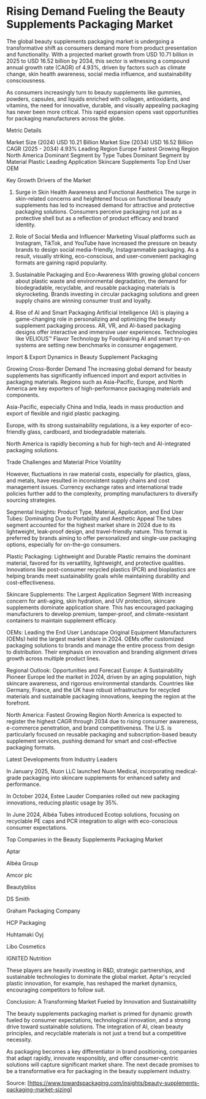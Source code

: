 # Rising Demand Fueling the Beauty Supplements Packaging Market

The global beauty supplements packaging market is undergoing a transformative shift as consumers demand more from product presentation and functionality. With a projected market growth from USD 10.71 billion in 2025 to USD 16.52 billion by 2034, this sector is witnessing a compound annual growth rate (CAGR) of 4.93%, driven by factors such as climate change, skin health awareness, social media influence, and sustainability consciousness.

As consumers increasingly turn to beauty supplements like gummies, powders, capsules, and liquids enriched with collagen, antioxidants, and vitamins, the need for innovative, durable, and visually appealing packaging has never been more critical. This rapid expansion opens vast opportunities for packaging manufacturers across the globe.

Metric	Details

Market Size (2024)	USD 10.21 Billion
Market Size (2034)	USD 16.52 Billion
CAGR (2025 - 2034)	4.93%
Leading Region	Europe
Fastest Growing Region	North America
Dominant Segment by Type	Tubes
Dominant Segment by Material	Plastic
Leading Application	Skincare Supplements
Top End User	OEM

Key Growth Drivers of the Market

1. Surge in Skin Health Awareness and Functional Aesthetics
The surge in skin-related concerns and heightened focus on functional beauty supplements has led to increased demand for attractive and protective packaging solutions. Consumers perceive packaging not just as a protective shell but as a reflection of product efficacy and brand identity.

2. Role of Social Media and Influencer Marketing
Visual platforms such as Instagram, TikTok, and YouTube have increased the pressure on beauty brands to design social media-friendly, Instagrammable packaging. As a result, visually striking, eco-conscious, and user-convenient packaging formats are gaining rapid popularity.

3. Sustainable Packaging and Eco-Awareness
With growing global concern about plastic waste and environmental degradation, the demand for biodegradable, recyclable, and reusable packaging materials is skyrocketing. Brands investing in circular packaging solutions and green supply chains are winning consumer trust and loyalty.

4. Rise of AI and Smart Packaging
Artificial Intelligence (AI) is playing a game-changing role in personalizing and optimizing the beauty supplement packaging process. AR, VR, and AI-based packaging designs offer interactive and immersive user experiences. Technologies like VELIOUS™ Flavor Technology by Foodpairing AI and smart try-on systems are setting new benchmarks in consumer engagement.

Import & Export Dynamics in Beauty Supplement Packaging

Growing Cross-Border Demand
The increasing global demand for beauty supplements has significantly influenced import and export activities in packaging materials. Regions such as Asia-Pacific, Europe, and North America are key exporters of high-performance packaging materials and components.

Asia-Pacific, especially China and India, leads in mass production and export of flexible and rigid plastic packaging.

Europe, with its strong sustainability regulations, is a key exporter of eco-friendly glass, cardboard, and biodegradable materials.

North America is rapidly becoming a hub for high-tech and AI-integrated packaging solutions.

Trade Challenges and Material Price Volatility

However, fluctuations in raw material costs, especially for plastics, glass, and metals, have resulted in inconsistent supply chains and cost management issues. Currency exchange rates and international trade policies further add to the complexity, prompting manufacturers to diversify sourcing strategies.

Segmental Insights: Product Type, Material, Application, and End User
Tubes: Dominating Due to Portability and Aesthetic Appeal
The tubes segment accounted for the highest market share in 2024 due to its lightweight, leak-proof design, and travel-friendly nature. This format is preferred by brands aiming to offer personalized and single-use packaging options, especially for on-the-go consumers.

Plastic Packaging: Lightweight and Durable
Plastic remains the dominant material, favored for its versatility, lightweight, and protective qualities. Innovations like post-consumer recycled plastics (PCR) and bioplastics are helping brands meet sustainability goals while maintaining durability and cost-effectiveness.

Skincare Supplements: The Largest Application Segment
With increasing concern for anti-aging, skin hydration, and UV protection, skincare supplements dominate application share. This has encouraged packaging manufacturers to develop premium, tamper-proof, and climate-resistant containers to maintain supplement efficacy.

OEMs: Leading the End User Landscape
Original Equipment Manufacturers (OEMs) held the largest market share in 2024. OEMs offer customized packaging solutions to brands and manage the entire process from design to distribution. Their emphasis on innovation and branding alignment drives growth across multiple product lines.

Regional Outlook: Opportunities and Forecast
Europe: A Sustainability Pioneer
Europe led the market in 2024, driven by an aging population, high skincare awareness, and rigorous environmental standards. Countries like Germany, France, and the UK have robust infrastructure for recycled materials and sustainable packaging innovations, keeping the region at the forefront.

North America: Fastest Growing Region
North America is expected to register the highest CAGR through 2034 due to rising consumer awareness, e-commerce penetration, and brand competitiveness. The U.S. is particularly focused on reusable packaging and subscription-based beauty supplement services, pushing demand for smart and cost-effective packaging formats.

Latest Developments from Industry Leaders

In January 2025, Nuon LLC launched Nuon Medical, incorporating medical-grade packaging into skincare supplements for enhanced safety and performance.

In October 2024, Estee Lauder Companies rolled out new packaging innovations, reducing plastic usage by 35%.

In June 2024, Albéa Tubes introduced Ecotop solutions, focusing on recyclable PE caps and PCR integration to align with eco-conscious consumer expectations.

Top Companies in the Beauty Supplements Packaging Market

Aptar

Albéa Group

Amcor plc

Beautybliss

DS Smith

Graham Packaging Company

HCP Packaging

Huhtamaki Oyj

Libo Cosmetics

IGNITED Nutrition

These players are heavily investing in R&D, strategic partnerships, and sustainable technologies to dominate the global market. Aptar's recycled plastic innovation, for example, has reshaped the market dynamics, encouraging competitors to follow suit.

Conclusion: A Transforming Market Fueled by Innovation and Sustainability

The beauty supplements packaging market is primed for dynamic growth fueled by consumer expectations, technological innovation, and a strong drive toward sustainable solutions. The integration of AI, clean beauty principles, and recyclable materials is not just a trend but a competitive necessity.

As packaging becomes a key differentiator in brand positioning, companies that adapt rapidly, innovate responsibly, and offer consumer-centric solutions will capture significant market share. The next decade promises to be a transformative era for packaging in the beauty supplement industry.

Source: [https://www.towardspackaging.com/insights/beauty-supplements-packaging-market-sizing]
